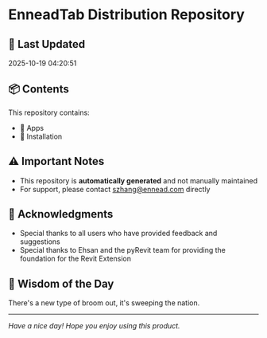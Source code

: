 # EnneadTab Distribution Repository

## 📅 Last Updated
2025-10-19 04:20:51



## 📦 Contents
This repository contains:
- 📂 Apps
- 📂 Installation

## ⚠️ Important Notes
- This repository is **automatically generated** and not manually maintained
- For support, please contact szhang@ennead.com directly

## 🙏 Acknowledgments
- Special thanks to all users who have provided feedback and suggestions
- Special thanks to Ehsan and the pyRevit team for providing the foundation for the Revit Extension

## 💭 Wisdom of the Day
There's a new type of broom out, it's sweeping the nation.

---
*Have a nice day! Hope you enjoy using this product.*
